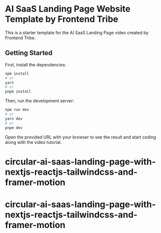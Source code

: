 # AI SaaS Landing Page Website Template by Frontend Tribe

This is a starter template for the AI SaaS Landing Page video created by Frontend Tribe.

## Getting Started

First, install the dependencies:

```bash
npm install
# or
yarn
# or
pnpm install
```

Then, run the development server:

```bash
npm run dev
# or
yarn dev
# or
pnpm dev
```

Open the provided URL with your browser to see the result and start coding along with the video tutorial.
# circular-ai-saas-landing-page-with-nextjs-reactjs-tailwindcss-and-framer-motion
# circular-ai-saas-landing-page-with-nextjs-reactjs-tailwindcss-and-framer-motion
